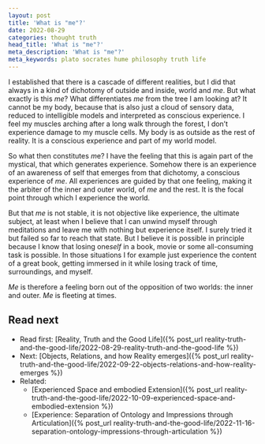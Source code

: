 ```yaml
---
layout: post
title: 'What is "me"?'
date: 2022-08-29
categories: thought truth
head_title: 'What is "me"?'
meta_description: 'What is "me"?'
meta_keywords: plato socrates hume philosophy truth life
---
```


I established that there is a cascade of different realities, but I did that always in a kind of dichotomy of outside and inside, world and *me*. But what exactly is this *me*? What differentiates *me* from the tree I am looking at? It cannot be my body, because that is also just a cloud of sensory data, reduced to intelligible models and interpreted as conscious experience. I feel my muscles arching after a long walk through the forest, I don’t experience damage to my muscle cells. My body is as outside as the rest of reality. It is a conscious experience and part of my world model.

So what then constitutes *m*e? I have the feeling that this is again part of the mystical, that which generates experience. Somehow there is an experience of an awareness of self that emerges from that dichotomy, a conscious experience of *me*. All experiences are guided by that one feeling, making it the arbiter of the inner and outer world, of *me* and the rest. It is the focal point through which I experience the world.

But that *me* is not stable, it is not objective like experience, the ultimate subject, at least when I believe that I can unwind myself through meditations and leave me with nothing but experience itself. I surely tried it but failed so far to reach that state. But I believe it is possible in principle because I know that losing one*self* in a book, movie or some all-consuming task is possible. In those situations I for example just experience the content of a great book, getting immersed in it while losing track of time, surroundings, and myself.

*Me* is therefore a feeling born out of the opposition of two worlds: the inner and outer. *Me* is fleeting at times.

## Read next
* Read first: [Reality, Truth and the Good Life]({% post_url reality-truth-and-the-good-life/2022-08-29-reality-truth-and-the-good-life %})
* Next: [Objects, Relations, and how Reality emerges]({% post_url reality-truth-and-the-good-life/2022-09-22-objects-relations-and-how-reality-emerges %})
* Related:
  * [Experienced Space and embodied Extension]({% post_url reality-truth-and-the-good-life/2022-10-09-experienced-space-and-embodied-extension %})
  * [Experience: Separation of Ontology and Impressions through Articulation]({% post_url reality-truth-and-the-good-life/2022-11-16-separation-ontology-impressions-through-articulation %})
